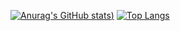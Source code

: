 [![Anurag's GitHub stats](https://github-readme-stats.vercel.app/api?username=tanksrop&show_icons=true&theme=dracula))](https://github.com/anuraghazra/github-readme-stats)
[![Top Langs](https://github-readme-stats.vercel.app/api/top-langs/?username=anuraghazra&layout=compact&theme=dracula)](https://github.com/anuraghazra/github-readme-stats)
